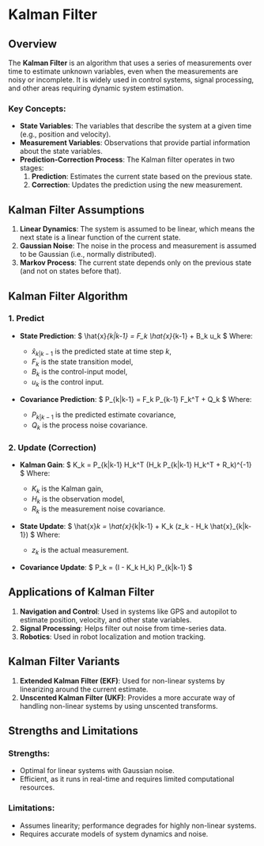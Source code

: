 # Kalman Filter

## Overview
The **Kalman Filter** is an algorithm that uses a series of measurements over time to estimate unknown variables, even when the measurements are noisy or incomplete. It is widely used in control systems, signal processing, and other areas requiring dynamic system estimation.

### Key Concepts:
- **State Variables**: The variables that describe the system at a given time (e.g., position and velocity).
- **Measurement Variables**: Observations that provide partial information about the state variables.
- **Prediction-Correction Process**: The Kalman filter operates in two stages:
  1. **Prediction**: Estimates the current state based on the previous state.
  2. **Correction**: Updates the prediction using the new measurement.

## Kalman Filter Assumptions
1. **Linear Dynamics**: The system is assumed to be linear, which means the next state is a linear function of the current state.
2. **Gaussian Noise**: The noise in the process and measurement is assumed to be Gaussian (i.e., normally distributed).
3. **Markov Process**: The current state depends only on the previous state (and not on states before that).

## Kalman Filter Algorithm

### 1. Predict
- **State Prediction**: 
  $
  \hat{x}_{k|k-1} = F_k \hat{x}_{k-1} + B_k u_k
  $
  Where:
  - $\hat{x}_{k|k-1}$ is the predicted state at time step $k$,
  - $F_k$ is the state transition model,
  - $B_k$ is the control-input model,
  - $u_k$ is the control input.

- **Covariance Prediction**: 
  $
  P_{k|k-1} = F_k P_{k-1} F_k^T + Q_k
  $
  Where:
  - $P_{k|k-1}$ is the predicted estimate covariance,
  - $Q_k$ is the process noise covariance.

### 2. Update (Correction)
- **Kalman Gain**:
  $
  K_k = P_{k|k-1} H_k^T (H_k P_{k|k-1} H_k^T + R_k)^{-1}
  $
  Where:
  - $K_k$ is the Kalman gain,
  - $H_k$ is the observation model,
  - $R_k$ is the measurement noise covariance.

- **State Update**:
  $
  \hat{x}_k = \hat{x}_{k|k-1} + K_k (z_k - H_k \hat{x}_{k|k-1})
  $
  Where:
  - $z_k$ is the actual measurement.

- **Covariance Update**:
  $
  P_k = (I - K_k H_k) P_{k|k-1}
  $

## Applications of Kalman Filter
1. **Navigation and Control**: Used in systems like GPS and autopilot to estimate position, velocity, and other state variables.
2. **Signal Processing**: Helps filter out noise from time-series data.
3. **Robotics**: Used in robot localization and motion tracking.

## Kalman Filter Variants
1. **Extended Kalman Filter (EKF)**: Used for non-linear systems by linearizing around the current estimate.
2. **Unscented Kalman Filter (UKF)**: Provides a more accurate way of handling non-linear systems by using unscented transforms.

## Strengths and Limitations
### Strengths:
- Optimal for linear systems with Gaussian noise.
- Efficient, as it runs in real-time and requires limited computational resources.

### Limitations:
- Assumes linearity; performance degrades for highly non-linear systems.
- Requires accurate models of system dynamics and noise.
